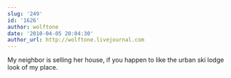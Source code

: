 ```yaml
---
slug: '249'
id: '1626'
author: wolftone
date: '2010-04-05 20:04:30'
author_url: http://wolftone.livejournal.com
---
```

My neighbor is selling her house, if you happen to like the urban ski lodge look of my place.
